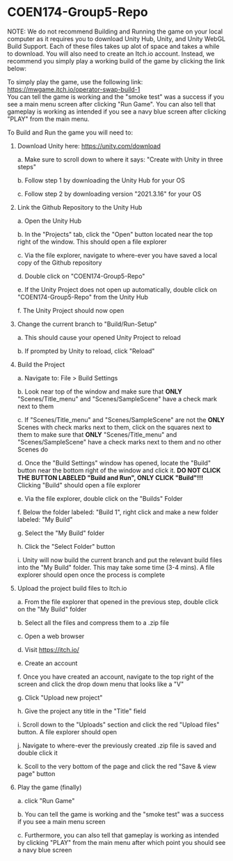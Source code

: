 # COEN174-Group5-Repo
NOTE: We do not recommend Building and Running the game on your local computer as it requires you to download Unity Hub, Unity, and Unity WebGL Build Support.
Each of these files takes up alot of space and takes a while to download.
You will also need to create an Itch.io account. 
Instead, we recommend you simply play a working build of the game by clicking the link below:

To simply play the game, use the following link:
https://mwgame.itch.io/operator-swap-build-1    
You can tell the game is working and the "smoke test" was a success if you see a main menu screen after clicking "Run Game".
You can also tell that gameplay is working as intended if you see a navy blue screen after clicking "PLAY" from the main menu.

To Build and Run the game you will need to:
1. Download Unity here: 
https://unity.com/download  
    
    a. Make sure to scroll down to where it says: "Create with Unity in three steps"
    
    b. Follow step 1 by downloading the Unity Hub for your OS
    
    c. Follow step 2 by downloading version "2021.3.16" for your OS
2. Link the Github Repository to the Unity Hub
    
    a. Open the Unity Hub
    
    b. In the "Projects" tab, click the "Open" button located near the top right of the window. This should open a file explorer
    
    c. Via the file explorer, navigate to where-ever you have saved a local copy of the Github repository
    
    d. Double click on "COEN174-Group5-Repo"

    e. If the Unity Project does not open up automatically, double click on "COEN174-Group5-Repo" from the Unity Hub

    f. The Unity Project should now open
3. Change the current branch to "Build/Run-Setup"

    a. This should cause your opened Unity Project to reload

    b. If prompted by Unity to reload, click "Reload"
4. Build the Project

    a. Navigate to: File > Build Settings

    b. Look near top of the window and make sure that **ONLY** "Scenes/Title_menu" and "Scenes/SampleScene" have a check mark next to them

    c. If "Scenes/Title_menu" and "Scenes/SampleScene" are not the **ONLY** Scenes with check marks next to them, click on the squares next to them to make sure that **ONLY** "Scenes/Title_menu" and "Scenes/SampleScene" have a check marks next to them and no other Scenes do

    d. Once the "Build Settings" window has opened, locate the "Build" button near the bottom right of the window and click it. **DO NOT CLICK THE BUTTON LABELED "Build and Run", ONLY CLICK "Build"!!!** Clicking "Build" should open a file explorer

    e. Via the file explorer, double click on the "Builds" Folder

    f. Below the folder labeled: "Build 1", right click and make a new folder labeled: "My Build"

    g. Select the "My Build" folder 

    h. Click the "Select Folder" button 

    i. Unity will now build the current branch and put the relevant build files into the "My Build" folder. This may take some time (3-4 mins). A file explorer should open once the process is complete
5. Upload the project build files to Itch.io

    a. From the file explorer that opened in the previous step, double click on the "My Build" folder

    b. Select all the files and compress them to a .zip file

    c. Open a web browser

    d. Visit https://itch.io/

    e. Create an account

    f. Once you have created an account, navigate to the top right of the screen and click the drop down menu that looks like a "V"

    g. Click "Upload new project"

    h. Give the project any title in the "Title" field

    i. Scroll down to the "Uploads" section and click the red "Upload files" button. A file explorer should open

    j. Navigate to where-ever the previously created .zip file is saved and double click it
    
    k. Scoll to the very bottom of the page and click the red "Save & view page" button

6. Play the game (finally)

    a. click "Run Game"

    b. You can tell the game is working and the "smoke test" was a success if you see a main menu screen

    c. Furthermore, you can also tell that gameplay is working as intended by clicking "PLAY" from the main menu after which point you should see a navy blue screen
